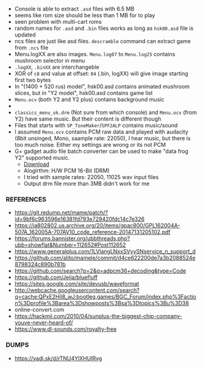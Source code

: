 - Console is able to extract `.asd` files with 6.5 MB
- seems like rom size should be less than 1 MB for to play
- seen problem with multi-cart roms
- random names for `.asd` and `.bin` files works as long as `hsk00.asd` file is updated
- ncs files are just like asd files. `descramble` command can extract game from `.ncs` file
- Menu.logXX are also images. `Menu.log07` to `Menu.log25` contains mushroom selector in menu
- `.logXX`, `.binXX` are interchangeble
- XOR of `c8` and value at offset: `04` (.bin, logXX) will give image starting first two bytes
- In "(1400 + 520 rus) model", hsk00.asd contains animated mushroom slices, but in "Y2 model", hsk00.asd contains game list
- `Menu.ocv` (both Y2 and Y2 plus) contains background music
-
- `classics_menu_ok.drm` (Not sure from which console) and `Menu.ocv` (from Y2) have same music. But their content is different though
- Files that starts with `SP_ToneMaker`/`SPF2ALP` contains music/sound
- I assumed `Menu.ocv` contains PCM raw data and played with audacity (8bit unsinged, Mono, saample rate: 22050), I hear music, but there is too much noise. Either my settings are wrong or its not PCM
- G+ gadget audio file batch converter can be used to make "data frog Y2" supported music.
  - [Download](https://www.generalplus.com/1LVlangLNxxSVyySNservice_n_support_d)
  - Alogirthm: H/W PCM 16-Bit (DRM)
  - I tried with sample rates: 22050, 11025 wav input files
  - Output drm file more than 3MB didn't work for me

### REFERENCES

- https://git.redump.net/mame/patch/?id=9bf6c963596e16381fd793e729420fdc14c7e326
- https://ia802802.us.archive.org/20/items/gpac800/GPL162004A-507A_162005A-707AV10_code_reference-20147131205102.pdf
- https://forums.bannister.org/ubbthreads.php?ubb=showflat&Number=112652#Post112652
- https://www.generalplus.com/1LVlangLNxxSVyySNservice_n_support_d
- https://github.com/alito/mamele/commit/d4ce622200de7a3b2088524e8798324c890b781b
- https://github.com/search?p=2&q=adpcm36+decoding&type=Code
- https://github.com/Jeija/bluefluff
- https://sites.google.com/site/devusb/waveformat
- http://webcache.googleusercontent.com/search?q=cache:QPxE2Hil8_wJ:bootleg.games/BGC_Forum/index.php%3Faction%3Dprofile%3Barea%3Dshowposts%3Bsa%3Dtopics%3Bu%3D38
- online-convert.com
- https://hackmii.com/2010/04/sunplus-the-biggest-chip-company-youve-never-heard-of/
- https://www.dl-sounds.com/royalty-free

### DUMPS

- https://yadi.sk/d/rTNU4YlXHUIRyg
